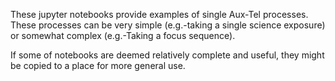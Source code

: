 These jupyter notebooks provide examples of single Aux-Tel processes.  
These processes can be very simple (e.g.-taking a single science exposure) 
or somewhat complex (e.g.-Taking a focus sequence).  

If some of notebooks are deemed relatively complete and useful, they might be copied to a place
  for more general use. 
